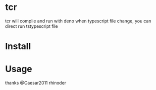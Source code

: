 # tcr
tcr will complie and run with deno when typescript file change, you can direct run tstypescript file

# Install

# Usage

thanks @Caesar2011 rhinoder
